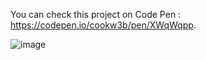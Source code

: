 You can check this project on Code Pen : https://codepen.io/cookw3b/pen/XWqWqpp.

![image](https://user-images.githubusercontent.com/110896282/188236610-32b1ad4c-f16d-4659-82c9-d18f3093001a.png)
